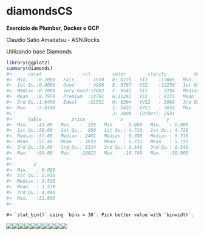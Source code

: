 
<!-- README.md is generated from README.Rmd. Please edit that file -->

# diamondsCS

<!-- badges: start -->
<!-- badges: end -->

**Exercício de Plumber, Docker e GCP**

Claudio Satio Amadatsu - ASN.Rocks

Utilizando base Diamonds

``` r
library(ggplot2)
summary(diamonds)
#>      carat               cut        color        clarity          depth      
#>  Min.   :0.2000   Fair     : 1610   D: 6775   SI1    :13065   Min.   :43.00  
#>  1st Qu.:0.4000   Good     : 4906   E: 9797   VS2    :12258   1st Qu.:61.00  
#>  Median :0.7000   Very Good:12082   F: 9542   SI2    : 9194   Median :61.80  
#>  Mean   :0.7979   Premium  :13791   G:11292   VS1    : 8171   Mean   :61.75  
#>  3rd Qu.:1.0400   Ideal    :21551   H: 8304   VVS2   : 5066   3rd Qu.:62.50  
#>  Max.   :5.0100                     I: 5422   VVS1   : 3655   Max.   :79.00  
#>                                     J: 2808   (Other): 2531                  
#>      table           price             x                y         
#>  Min.   :43.00   Min.   :  326   Min.   : 0.000   Min.   : 0.000  
#>  1st Qu.:56.00   1st Qu.:  950   1st Qu.: 4.710   1st Qu.: 4.720  
#>  Median :57.00   Median : 2401   Median : 5.700   Median : 5.710  
#>  Mean   :57.46   Mean   : 3933   Mean   : 5.731   Mean   : 5.735  
#>  3rd Qu.:59.00   3rd Qu.: 5324   3rd Qu.: 6.540   3rd Qu.: 6.540  
#>  Max.   :95.00   Max.   :18823   Max.   :10.740   Max.   :58.900  
#>                                                                   
#>        z         
#>  Min.   : 0.000  
#>  1st Qu.: 2.910  
#>  Median : 3.530  
#>  Mean   : 3.539  
#>  3rd Qu.: 4.040  
#>  Max.   :31.800  
#> 
```

    #> `stat_bin()` using `bins = 30`. Pick better value with `binwidth`.

![](README_files/figure-gfm/unnamed-chunk-3-1.png)<!-- -->![](README_files/figure-gfm/unnamed-chunk-3-2.png)<!-- -->![](README_files/figure-gfm/unnamed-chunk-3-3.png)<!-- -->![](README_files/figure-gfm/unnamed-chunk-3-4.png)<!-- -->![](README_files/figure-gfm/unnamed-chunk-3-5.png)<!-- -->![](README_files/figure-gfm/unnamed-chunk-3-6.png)<!-- -->![](README_files/figure-gfm/unnamed-chunk-3-7.png)<!-- -->![](README_files/figure-gfm/unnamed-chunk-3-8.png)<!-- -->![](README_files/figure-gfm/unnamed-chunk-3-9.png)<!-- -->![](README_files/figure-gfm/unnamed-chunk-3-10.png)<!-- -->

